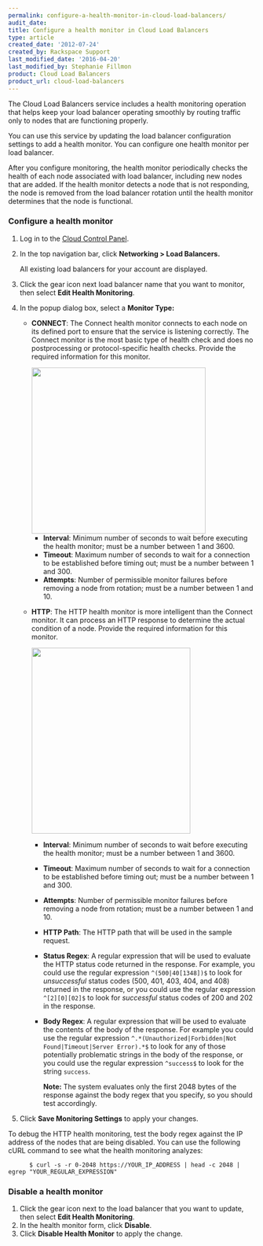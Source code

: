 ```yaml
---
permalink: configure-a-health-monitor-in-cloud-load-balancers/
audit_date:
title: Configure a health monitor in Cloud Load Balancers
type: article
created_date: '2012-07-24'
created_by: Rackspace Support
last_modified_date: '2016-04-20'
last_modified_by: Stephanie Fillmon
product: Cloud Load Balancers
product_url: cloud-load-balancers
---
```


The Cloud Load Balancers service includes a health monitoring operation
that helps keep your load balancer operating smoothly by routing traffic
only to nodes that are functioning properly.

You can use this service by updating the load balancer configuration settings
to add a health monitor. You can configure one health monitor per load balancer.

After you configure monitoring, the health monitor periodically checks
the health of each node associated with load balancer, including new nodes that are added.
If the health monitor detects a node that is not responding, the node is removed from the
load balancer rotation until the health monitor determines that the node is functional.

### Configure a health monitor

1.  Log in to the [Cloud Control Panel](https://mycloud.rackspace.com).
2.  In the top navigation bar, click **Networking > Load Balancers.**

    All existing load balancers for your account
    are displayed.

3.  Click the gear icon next load balancer name that you want to monitor, then select **Edit Health
    Monitoring**.

4.  In the popup dialog box, select a **Monitor Type:**

    -   **CONNECT**: The Connect health monitor connects to each node on
        its defined port to ensure that the service is
        listening correctly. The Connect monitor is the most basic type
        of health check and does no postprocessing or protocol-specific
        health checks. Provide the required information for this
        monitor.

        <img src="{% asset_path cloud-load-balancers/configure-a-health-monitor-in-cloud-load-balancers/1492-confighealthmon-3.png %}" width="354" height="338" />

        -   **Interval**: Minimum number of seconds to wait before
            executing the health monitor; must be a number between 1
            and 3600.
        -   **Timeout**: Maximum number of seconds to wait for a
            connection to be established before timing out; must be a
            number between 1 and 300.
        -   **Attempts**: Number of permissible monitor failures before
            removing a node from rotation; must be a number between 1
            and 10.

    -   **HTTP**: The HTTP health monitor is more intelligent than the
        Connect monitor. It can process an HTTP response to determine
        the actual condition of a node. Provide the required information
        for this monitor.

        <img src="{% asset_path cloud-load-balancers/configure-a-health-monitor-in-cloud-load-balancers/1492-confighealthmon-4.png %}" width="323" height="378" />

        -   **Interval**: Minimum number of seconds to wait before
            executing the health monitor; must be a number between 1
            and 3600.
        -   **Timeout**: Maximum number of seconds to wait for a
            connection to be established before timing out; must be a
            number between 1 and 300.
        -   **Attempts**: Number of permissible monitor failures before
            removing a node from rotation; must be a number between 1
            and 10.
        -   **HTTP Path**: The HTTP path that will be used in the
            sample request.
        -   **Status Regex**: A regular expression that will be used to
            evaluate the HTTP status code returned in the response. For
            example, you could use the regular expression
            `^(500|40[1348])$` to look for *unsuccessful* status
            codes (500, 401, 403, 404, and 408) returned in the
            response, or you could use the regular expression
            `^[2][0][02]$` to look for *successful* status
            codes of 200 and 202 in the response.
        -   **Body Regex**: A regular expression that will be used to
            evaluate the contents of the body of the response. For
            example you could use the regular expression
            `^.*(Unauthorized|Forbidden|Not Found|Timeout|Server
            Error).*$` to look for any of those potentially
            problematic strings in the body of the response, or you
            could use the regular expression `^success$` to look for
            the string `success`.

            **Note:** The system evaluates only the first 2048 bytes of the
          response against the body regex that you specify, so you should test
          accordingly.

5.  Click **Save Monitoring Settings** to apply your changes.

To debug the HTTP health monitoring, test the body regex against the IP address of the nodes that are being disabled. You can use the following cURL command to see what the health monitoring analyzes:

          $ curl -s -r 0-2048 https://YOUR_IP_ADDRESS | head -c 2048 | egrep "YOUR_REGULAR_EXPRESSION"

### Disable a health monitor

1.  Click the gear icon next to the load balancer that you want to update, then select **Edit Health
    Monitoring**.
2.  In the health monitor form, click **Disable**.
3.  Click **Disable Health Monitor** to apply the change.

